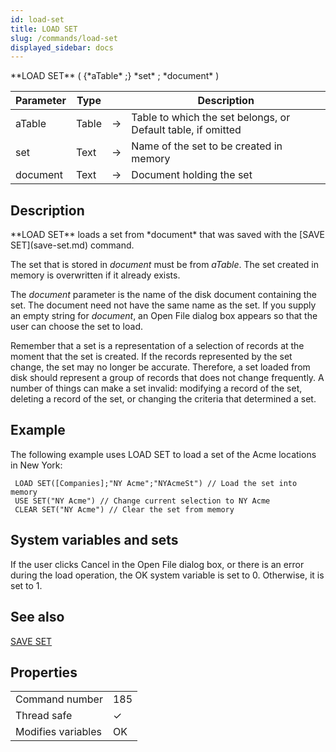 ```yaml
---
id: load-set
title: LOAD SET
slug: /commands/load-set
displayed_sidebar: docs
---
```


<!--REF #_command_.LOAD SET.Syntax-->**LOAD SET** ( {*aTable* ;} *set* ; *document* )<!-- END REF-->
<!--REF #_command_.LOAD SET.Params-->
| Parameter | Type |  | Description |
| --- | --- | --- | --- |
| aTable | Table | &#8594;  | Table to which the set belongs, or Default table, if omitted |
| set | Text | &#8594;  | Name of the set to be created in memory |
| document | Text | &#8594;  | Document holding the set |

<!-- END REF-->

## Description 

<!--REF #_command_.LOAD SET.Summary-->**LOAD SET** loads a set from *document* that was saved with the [SAVE SET](save-set.md) command.<!-- END REF-->

The set that is stored in *document* must be from *aTable*. The set created in memory is overwritten if it already exists.

The *document* parameter is the name of the disk document containing the set. The document need not have the same name as the set. If you supply an empty string for *document*, an Open File dialog box appears so that the user can choose the set to load.

Remember that a set is a representation of a selection of records at the moment that the set is created. If the records represented by the set change, the set may no longer be accurate. Therefore, a set loaded from disk should represent a group of records that does not change frequently. A number of things can make a set invalid: modifying a record of the set, deleting a record of the set, or changing the criteria that determined a set.

## Example 

The following example uses LOAD SET to load a set of the Acme locations in New York:

```4d
 LOAD SET([Companies];"NY Acme";"NYAcmeSt") // Load the set into memory
 USE SET("NY Acme") // Change current selection to NY Acme
 CLEAR SET("NY Acme") // Clear the set from memory
```

## System variables and sets 

If the user clicks Cancel in the Open File dialog box, or there is an error during the load operation, the OK system variable is set to 0\. Otherwise, it is set to 1.

## See also 

[SAVE SET](save-set.md)  

## Properties

|  |  |
| --- | --- |
| Command number | 185 |
| Thread safe | &check; |
| Modifies variables | OK |


